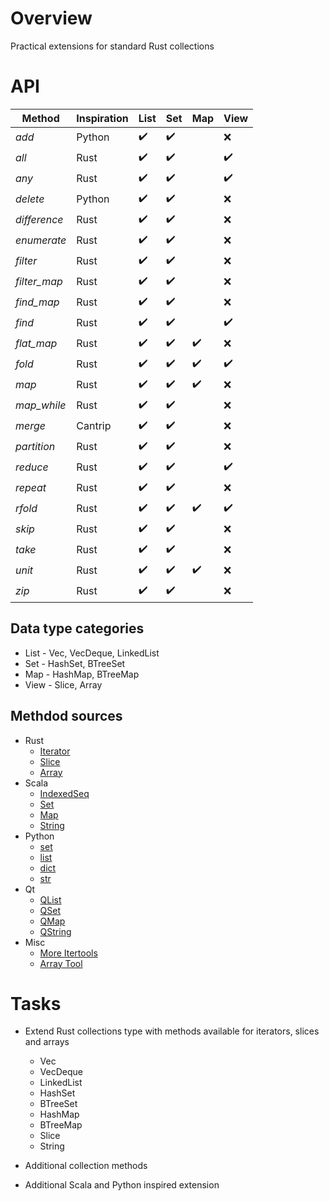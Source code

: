 # Overview

Practical extensions for standard Rust collections


# API

| Method       | Inspiration | List               | Set                | Map                | View               |
|--------------|-------------|--------------------|--------------------|--------------------|--------------------|
| *add*        | Python      | :heavy_check_mark: | :heavy_check_mark: |                    | :x:                |
| *all*        | Rust        | :heavy_check_mark: | :heavy_check_mark: |                    | :heavy_check_mark: |
| *any*        | Rust        | :heavy_check_mark: | :heavy_check_mark: |                    | :heavy_check_mark: |
| *delete*     | Python      | :heavy_check_mark: | :heavy_check_mark: |                    | :x:                |
| *difference* | Rust        | :heavy_check_mark: | :heavy_check_mark: |                    | :x:                |
| *enumerate*  | Rust        | :heavy_check_mark: | :heavy_check_mark: |                    | :x:                |
| *filter*     | Rust        | :heavy_check_mark: | :heavy_check_mark: |                    | :x:                |
| *filter_map* | Rust        | :heavy_check_mark: | :heavy_check_mark: |                    | :x:                |
| *find_map*   | Rust        | :heavy_check_mark: | :heavy_check_mark: |                    | :x:                |
| *find*       | Rust        | :heavy_check_mark: | :heavy_check_mark: |                    | :heavy_check_mark: |
| *flat_map*   | Rust        | :heavy_check_mark: | :heavy_check_mark: | :heavy_check_mark: | :x:                |
| *fold*       | Rust        | :heavy_check_mark: | :heavy_check_mark: | :heavy_check_mark: | :heavy_check_mark: |
| *map*        | Rust        | :heavy_check_mark: | :heavy_check_mark: | :heavy_check_mark: | :x:                |
| *map_while*  | Rust        | :heavy_check_mark: | :heavy_check_mark: |                    | :x:                |
| *merge*      | Cantrip     | :heavy_check_mark: | :heavy_check_mark: |                    | :x:                |
| *partition*  | Rust        | :heavy_check_mark: | :heavy_check_mark: |                    | :x:                |
| *reduce*     | Rust        | :heavy_check_mark: | :heavy_check_mark: |                    | :heavy_check_mark: |
| *repeat*     | Rust        | :heavy_check_mark: | :heavy_check_mark: |                    | :x:                |
| *rfold*      | Rust        | :heavy_check_mark: | :heavy_check_mark: | :heavy_check_mark: | :heavy_check_mark: |
| *skip*       | Rust        | :heavy_check_mark: | :heavy_check_mark: |                    | :x:                |
| *take*       | Rust        | :heavy_check_mark: | :heavy_check_mark: |                    | :x:                |
| *unit*       | Rust        | :heavy_check_mark: | :heavy_check_mark: | :heavy_check_mark: | :x:                |
| *zip*        | Rust        | :heavy_check_mark: | :heavy_check_mark: |                    | :x:                |

## Data type categories

- List - Vec, VecDeque, LinkedList
- Set - HashSet, BTreeSet
- Map - HashMap, BTreeMap
- View - Slice, Array

## Methdod sources

- Rust
  - [Iterator](https://doc.rust-lang.org/std/iter/trait.Iterator.html)
  - [Slice](https://doc.rust-lang.org/std/primitive.slice.html)
  - [Array](https://doc.rust-lang.org/std/primitive.array.html)
- Scala
  - [IndexedSeq](https://www.scala-lang.org/api/3.3.1/scala/collection/immutable/IndexedSeq.html)
  - [Set](https://www.scala-lang.org/api/3.3.1/scala/collection/immutable/Set.html)
  - [Map](https://www.scala-lang.org/api/3.3.1/scala/collection/immutable/Map.html)
  - [String](https://www.scala-lang.org/api/3.3.1/scala/collection/StringOps.html)
- Python
  - [set](https://python-reference.readthedocs.io/en/latest/docs/sets/index.html)
  - [list](https://python-reference.readthedocs.io/en/latest/docs/list/index.html)
  - [dict](https://python-reference.readthedocs.io/en/latest/docs/dict/index.html)
  - [str](https://python-reference.readthedocs.io/en/latest/docs/str/index.html)
- Qt
  - [QList](https://doc.qt.io/qt-6/qlist.html)
  - [QSet](https://doc.qt.io/qt-6/qset.html)
  - [QMap](https://doc.qt.io/qt-6/qmap.html)
  - [QString](https://doc.qt.io/qt-6/qstring.htm)
- Misc
  - [More Itertools](https://more-itertools.readthedocs.io/en/stable/api.html)
  - [Array Tool](https://github.com/danielpclark/array_tool/tree/master)

# Tasks

- Extend Rust collections type with methods available for iterators, slices and arrays
  - Vec
  - VecDeque
  - LinkedList
  - HashSet
  - BTreeSet
  - HashMap
  - BTreeMap
  - Slice
  - String


- Additional collection methods


- Additional Scala and Python inspired extension
